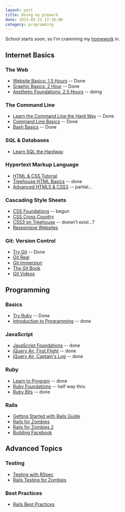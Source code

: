 ```yaml
---
layout: post
title: Doing my prework
date: 2013-05-21 17:18:00
category: programming
---
```


School starts soon, so I'm cramming my [homework](http://prework.flatironschool.com) in.

## Internet Basics

### The Web

* [Website Basics: 1.5 Hours](http://teamtreehouse.com/library/websites/website-basics/website-basics) -- Done
* [Graphic Basics: 2 Hour](http://teamtreehouse.com/library/websites/technology-foundations/graphic-basics) -- Done
* [Aesthetic Foundations: 2.5 Hours](http://teamtreehouse.com/library/websites/aesthetic-foundations) -- doing

### The Command Line

* [Learn the Command Line the Hard Way](http://cli.learncodethehardway.org/book/) -- Done
* [Command Line Basics](http://blog.teamtreehouse.com/command-line-basics) -- Done
* [Bash Basics](https://gist.github.com/a8a7ca963e37e0b108b9) -- Done

### SQL & Databases

* [Learn SQL the Hardway](http://sql.learncodethehardway.org/book/)

### Hypertext Markup Language

* [HTML & CSS Tutorial](http://learn.shayhowe.com/html-css/)
* [Treehouse HTML Basics](http://teamtreehouse.com/library/websites/html) -- done
* [Advanced HTML5 & CSS3](http://www.codeschool.com/courses/functional-html5-css3) -- partial...

### Cascading Style Sheets

* [CSS Foundations](http://teamtreehouse.com/library/websites/css-foundations-2) -- begun
* [CSS Cross Country](http://www.codeschool.com/courses/css-cross-country)
* [CSS3 on Treehouse](http://teamtreehouse.com/library/websites/css3) -- doesn't exist...?
* [Responsive Websites](http://teamtreehouse.com/library/websites/build-a-responsive-website/)

### Git: Version Control

* [Try Git](http://www.codeschool.com/courses/try-git) -- Done
* [Git Real](http://www.codeschool.com/courses/git-real)
* [Git Immersion](http://gitimmersion.com/)
* [The Git Book](http://git-scm.com/book)
* [Git Videos](http://git-scm.com/videos)

## Programming

### Basics

* [Try Ruby](http://www.codeschool.com/courses/try-ruby) -- Done
* [Introduction to Programming](http://teamtreehouse.com/library/programming-2/introduction-to-programming) -- done

###  JavaScript

* [JavaScript Foundations](http://teamtreehouse.com/library/websites/javascript-foundations) -- done
* [jQuery Air, First Flight](http://www.codeschool.com/courses/jquery-air-first-flight) -- done
* [jQuery Air, Captain's Log](http://www.codeschool.com/courses/jquery-air-captains-log) -- done

### Ruby

* [Learn to Program](http://pine.fm/LearnToProgram/) -- done
* [Ruby Foundations](http://teamtreehouse.com/library/programming-2/ruby-foundations) -- half way thru
* [Ruby Bits](http://www.codeschool.com/courses/ruby-bits) -- done

### Rails

* [Getting Started with Rails Guide](http://guides.rubyonrails.org/getting_started.html)
* [Rails for Zombies](http://www.codeschool.com/courses/rails-for-zombies-redux)
* [Rails for Zombies 2](http://www.codeschool.com/courses/rails-for-zombies-2)
* [Building Facebook](http://teamtreehouse.com/library/programming-2/build-a-simple-version-of-facebook)

## Advanced Topics

### Testing
* [Testing with RSpec](http://www.codeschool.com/courses/testing-with-rspec)
* [Rails Testing for Zombies](http://www.codeschool.com/courses/rails-testing-for-zombies)

### Best Practices

* [Rails Best Practices](http://www.codeschool.com/courses/rails-best-practices)